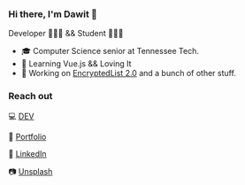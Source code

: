 ### Hi there, I'm Dawit 👋

Developer 👨🏾‍💻 && Student 👨🏾‍🎓

- 🎓 Computer Science senior at Tennessee Tech.
- 🌱 Learning Vue.js && Loving It
- 🔭 Working on [EncryptedList 2.0](https://github.com/oneminch/encrypted-list) and a bunch of other stuff.

### Reach out

💻 [DEV](https://dev.to/oneminch) 

🔗 [Portfolio](https://oneminch.dev) 

💼 [LinkedIn](https://linkedin.com/in/dawwito) 

📷 [Unsplash](https://unsplash.com/oneminch)
